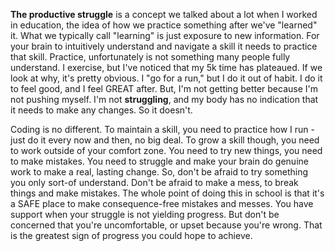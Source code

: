 **The productive struggle** is a concept we talked about a lot when I worked in education, the idea of how we practice something after we've "learned" it. What we typically call "learning" is just exposure to new information. For your brain to intuitively understand and navigate a skill it needs to practice that skill. Practice, unfortunately is not something many people fully understand. I exercise, but I've noticed that my 5k time has plateaued. If we look at why, it's pretty obvious. I "go for a run," but I do it out of habit. I do it to feel good, and I feel GREAT after. But, I'm not getting better because I'm not pushing myself. I'm not **struggling**, and my body has no indication that it needs to make any changes. So it doesn't.

Coding is no different. To maintain a skill, you need to practice how I run - just do it every now and then, no big deal. To grow a skill though, you need to work outside of your comfort zone. You need to try new things, you need to make mistakes. You need to struggle and make your brain do genuine work to make a real, lasting change. So, don't be afraid to try something you only sort-of understand. Don't be afraid to make a mess, to break things and make mistakes. The whole point of doing this in school is that it's a SAFE place to make consequence-free mistakes and messes. You have support when your struggle is not yielding progress. But don't be concerned that you're uncomfortable, or upset because you're wrong. That is the greatest sign of progress you could hope to achieve. 
